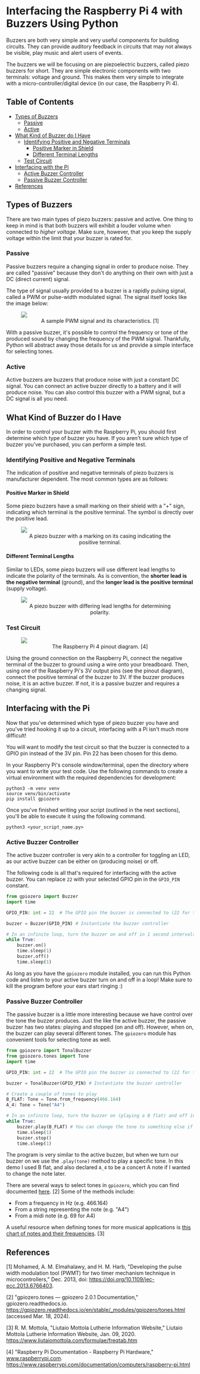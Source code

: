 # Interfacing the Raspberry Pi 4 with Buzzers Using Python

Buzzers are both very simple and very useful components for building circuits. They can provide auditory feedback in
circuits that may not always be visible, play music and alert users of events.

The buzzers we will be focusing on are piezoelectric buzzers, called piezo buzzers for short. They are simple electronic
components with two terminals: voltage and ground. This makes them very simple to integrate with a
micro-controller/digital device (in our case, the Raspberry Pi 4).

## Table of Contents

- [Types of Buzzers](#types-of-buzzers)
  - [Passive](#passive)
  - [Active](#active)
- [What Kind of Buzzer do I Have](#what-kind-of-buzzer-do-i-have)
  - [Identifying Positive and Negative Terminals](#identifying-positive-and-negative-terminals)
    - [Positive Marker in Shield](#positive-marker-in-shield)
    - [Different Terminal Lengths](#different-terminal-lengths)
  - [Test Circuit](#test-circuit)
- [Interfacing with the Pi](#interfacing-with-the-pi)
  - [Active Buzzer Controller](#active-buzzer-controller)
  - [Passive Buzzer Controller](#passive-buzzer-controller)
- [References](#references)

## Types of Buzzers

There are two main types of piezo buzzers: passive and active. One thing to keep in mind is that both buzzers will
exhibit a louder volume when connected to _higher voltage_. Make sure, however, that you keep the supply voltage within
the limit that your buzzer is rated for.

### Passive

Passive buzzers require a changing signal in order to produce noise. They are called "passive" because they don't do
anything on their own with just a DC (direct current) signal.

The type of signal usually provided to a buzzer is a rapidly pulsing signal, called a PWM or pulse-width modulated
signal. The signal itself looks like the image below:

<figure>
    <img src="https://github.com/linguini1/sysc3010-tech-memo/blob/main/pwm.png">
    <figcaption align="center">A sample PWM signal and its characteristics. [1]</figcaption>
</figure>

With a passive buzzer, it's possible to control the frequency or tone of the produced sound by changing the frequency of
the PWM signal. Thankfully, Python will abstract away those details for us and provide a simple interface for selecting
tones.

### Active

Active buzzers are buzzers that produce noise with just a constant DC signal. You can connect an active buzzer directly
to a battery and it will produce noise. You can also control this buzzer with a PWM signal, but a DC signal is all you
need.

## What Kind of Buzzer do I Have

In order to control your buzzer with the Raspberry Pi, you should first determine which type of buzzer
you have. If you aren't sure which type of buzzer you've purchased, you can perform a simple test.

### Identifying Positive and Negative Terminals

The indication of positive and negative terminals of piezo buzzers is manufacturer dependent. The most common types are
as follows:

#### Positive Marker in Shield

Some piezo buzzers have a small marking on their shield with a "+" sign, indicating which terminal is the positive
terminal. The symbol is directly over the positive lead.

<figure>
    <img src="https://github.com/linguini1/sysc3010-tech-memo/blob/main/shield-marking.jpg">
    <figcaption align="center">A piezo buzzer with a marking on its casing indicating the positive terminal.</figcaption>
</figure>

#### Different Terminal Lengths

Similar to LEDs, some piezo buzzers will use different lead lengths to indicate the polarity of the terminals. As is
convention, the **shorter lead is the negative terminal** (ground), and the **longer lead is the positive terminal**
(supply voltage).

<figure>
    <img src="https://github.com/linguini1/sysc3010-tech-memo/blob/main/lead-lengths.jpg">
    <figcaption align="center">A piezo buzzer with differing lead lengths for determining polarity.</figcaption>
</figure>

### Test Circuit

<figure>
    <img src="https://www.raspberrypi.com/documentation/computers/images/GPIO-Pinout-Diagram-2.png">
    <figcaption align="center">The Raspberry Pi 4 pinout diagram. [4]</figcaption>
</figure>

Using the ground connection on the Raspberry Pi, connect the negative terminal of the buzzer to ground using a wire onto
your breadboard. Then, using one of the Raspberry Pi's 3V output pins (see the pinout diagram), connect the positive
terminal of the buzzer to 3V. If the buzzer produces noise, it is an active buzzer. If not, it is a passive buzzer and
requires a changing signal.

<!--- TODO: add fritzing schematic of test circuit --->

<!--- TODO: add a picture of the test circuit --->

## Interfacing with the Pi

Now that you've determined which type of piezo buzzer you have and you've tried hooking it up to a circuit, interfacing
with a Pi isn't much more difficult!

You will want to modify the test circuit so that the buzzer is connected to a GPIO pin instead of the 3V pin. Pin 22 has
been chosen for this demo.

<!--- TODO: add fritzing schematic of demo circuit --->

<!--- TODO: add a picture of the demo circuit --->

In your Raspberry Pi's console window/terminal, open the directory where you want to write your test code. Use the
following commands to create a virtual environment with the required dependencies for development:

```console
python3 -m venv venv
source venv/bin/activate
pip install gpiozero
```

Once you've finished writing your script (outlined in the next sections), you'll be able to execute it using the
following command.

```console
python3 <your_script_name.py>
```

### Active Buzzer Controller

The active buzzer controller is very akin to a controller for toggling an LED, as our active buzzer can be either on
(producing noise) or off.

The following code is all that's required for interfacing with the active buzzer. You can replace `22` with your
selected GPIO pin in the `GPIO_PIN` constant.

```python
from gpiozero import Buzzer
import time

GPIO_PIN: int = 22  # The GPIO pin the buzzer is connected to (22 for this demo)

buzzer = Buzzer(GPIO_PIN) # Instantiate the buzzer controller

# In an infinite loop, turn the buzzer on and off in 1 second intervals
while True:
    buzzer.on()
    time.sleep(1)
    buzzer.off()
    time.sleep(1)
```

As long as you have the `gpiozero` module installed, you can run this Python code and listen to your active buzzer turn
on and off in a loop! Make sure to kill the program before your ears start ringing :)

### Passive Buzzer Controller

The passive buzzer is a little more interesting because we have control over the tone the buzzer produces. Just the like
the active buzzer, the passive buzzer has two states: playing and stopped (on and off). However, when on, the buzzer can
play several different tones. The `gpiozero` module has convenient tools for selecting tone as well.

```python
from gpiozero import TonalBuzzer
from gpiozero.tones import Tone
import time

GPIO_PIN: int = 22  # The GPIO pin the buzzer is connected to (22 for this demo)

buzzer = TonalBuzzer(GPIO_PIN) # Instantiate the buzzer controller

# Create a couple of tones to play
B_FLAT: Tone = Tone.from_frequency(466.164)
A_4: Tone = Tone("A4")

# In an infinite loop, turn the buzzer on (playing a B flat) and off in 1 second intervals
while True:
    buzzer.play(B_FLAT) # You can change the tone to something else if you want
    time.sleep(1)
    buzzer.stop()
    time.sleep(1)
```

The program is very similar to the active buzzer, but when we turn our buzzer on we use the `.play(tone)` method to play
a specific tone. In this demo I used B flat, and also declared `A_4` to be a concert A note if I wanted to change the
note later.

There are several ways to select tones in `gpiozero`, which you can find documented [here][gpiozero-tones]. \[2\] Some
of the methods include:

- From a frequency in Hz (e.g. 466.164)
- From a string representing the note (e.g. "A4")
- From a midi note (e.g. 69 for A4)

A useful resource when defining tones for more musical applications is [this chart of notes and their
frequencies][note-freqs]. \[3\]

## References

\[1\] Mohamed, A. M. Elmahalawy, and H. M. Harb, "Developing the pulse width modulation tool (PWMT) for two timer
mechanism technique in microcontrollers," Dec. 2013, doi: https://doi.org/10.1109/jec-ecc.2013.6766403.

\[2\] "gpiozero.tones — gpiozero 2.0.1 Documentation," gpiozero.readthedocs.io.
https://gpiozero.readthedocs.io/en/stable/_modules/gpiozero/tones.html (accessed Mar. 18, 2024).

\[3\] R. M. Mottola, "Liutaio Mottola Lutherie Information Website," Liutaio Mottola Lutherie Information Website,
Jan. 09, 2020. https://www.liutaiomottola.com/formulae/freqtab.htm

\[4\] "Raspberry Pi Documentation - Raspberry Pi Hardware," www.raspberrypi.com.
https://www.raspberrypi.com/documentation/computers/raspberry-pi.html

<!--- Links --->

[pwm-wave]: https://www.researchgate.net/profile/Ahmed_Elmahalawy/publication/271437313/figure/fig4/AS:668441367306246@1536380249520/PWM-signal-with-its-two-basic-time-periods.png
[gpiozero-tones]: https://gpiozero.readthedocs.io/en/stable/_modules/gpiozero/tones.html
[note-freqs]: https://www.liutaiomottola.com/formulae/freqtab.htm
[rpi-pinout]: https://www.raspberrypi.com/documentation/computers/images/GPIO-Pinout-Diagram-2.png
